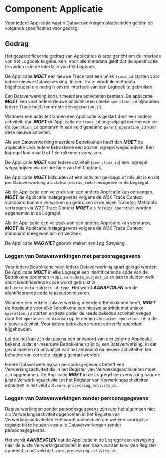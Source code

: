 # Component: Applicatie

Voor iedere Applicatie waarin Dataverwerkingen plaatsvinden gelden de volgende specificaties voor gedrag.


## Gedrag

Het gesprecificeerde gedrag van Applicaties is erop gericht om de interface van het Logboek te gebruiken. Voor alle metadata geldt dat de specificatie te vinden is in de interface van het Logboek.

De Applicatie ***MOET*** een nieuwe Trace  met een uniek `trace_id` starten voor iedere nieuwe Dataverwerking. In een Trace wordt de metadata bijgehouden die nodig is om de interface van een Logboek te gebruiken.

Een Dataverwerking kan uit meerdere activiteiten bestaan. De applicatie ***MOET*** een voor iedere nieuwe activiteit een unieke `operation_id` bijhouden. Iedere Trace heeft tenminste één `operation_id`.

Wanneer een activiteit binnen een Applicatie is gestart door een andere activiteit, dan ***MOET*** de Applicatie de `trace_id` ongewijzigd overnemen en de `operation_id` opnemen in een veld genaamd `parent_operation_id` voor deze nieuwe activiteit.

Als een Dataverwerking meerdere Betrokkenen heeft dan ***MOET*** de applicatie voor iedere Betrokkene een aparte logregel wegschrijven. Een logregel kan naar 0 of 1 Betrokkenen verwijzen.

De Applicatie ***MOET*** voor iedere activiteit (`operation_id`) een logregel wegschrijven via de interface van het Logboek.

De Applicatie ***MOET*** bijhouden of een activiteit geslaagd of mislukt is en dit per Dataverwerking als status (`status_code`) meegeven in de Logregel.

Als de Applicatie een verzoek van een andere Applicatie kan ontvangen, ***MOET*** de Applicatie metagegevens volgens de W3C Trace Context standaard kunnen verwerken en gebruiken in de eigen Trace(s). Metadata verkregen via W3C Trace Context ***MOET*** als `foreign_operation` worden opgenomen in de Logregel.

Als de Applicatie een verzoek aan een andere Applicatie kan versturen, ***MOET*** de Applicatie metagegevens volgens de W3C Trace Context standaard meegeven aan dit verzoek.

De Applicatie ***MAG NIET*** gebruik maken van *Log Sampling*.


### Loggen van Dataverwerkingen met persoonsgegevens

Voor iedere Betrokkene moet iedere Dataverwerking apart gelogd worden. De Applicatie ***MOET*** in elke Logregel een identificerende code van de Betrokkene opnemen in `dpl.core.data_subject_id` en aan te duiden welk soort identificerende code wordt gebruikt in `dpl.core.data_subject_id_type`. Het wordt ***AANBEVOLEN*** om de identificerende code te pseudonimiseren.

Wanneer een enkele Dataverwerking meerdere Betrokkenen heeft, ***MOET*** de Applicatie voor elke Betrokkene een nieuwe activiteit met unieke `operation_id` starten en deze onder de reeds bekende activiteit voegen door het `operation_id` daarvan op te nemen als `parent_operation_id` in de nieuwe activiteit. Voor iedere betrokkene wordt een *child operation* bijgehouden.

Let op: het kan zijn dat pas na een antwoord van een externe Applicatie bekend is dat er meerdere Betrokkenen zijn bij een Dataverwerking, in dat geval moeten na ontvangst van het antwoord de nieuwe activiteiten ten behoeve van correcte logging gestart worden.

Iedere Dataverwerking van persoonsgegevens betreft een Verwerkingsactiviteit die in het Register van Verwerkingsactiviteiten moet zijn opgenomen. De Applicatie ***MOET*** in de Logregel een verwijzing naar de juiste Verwerkingsactiviteit in het Register van Verwerkingsactiviteiten opnemen in het veld `dpl.core.processing_activity_id`.


### Loggen van Dataverwerkingen zonder persoonsgegevens

Dataverwerkingen zonder persoonsgegevens zijn over het algemeen niet als Verwerkingsactiviteit opgenomen in het Register van Verwerkingsactiviteiten. Het wordt aanbevolen om wel een soortgelijk register bij te houden voor alle Dataverwerkingen zonder persoonsgegevens.

Het wordt ***AANBEVOLEN*** dat de Applicatie in de Logregel een verwijzing naar de juiste Verwerkingsactiviteit in een daarvoor aan te wijzen Register opneemt in het veld `dpl.core.processing_activity_id`.
